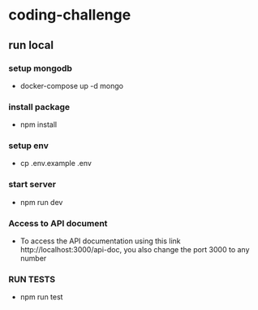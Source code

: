 # coding-challenge

## run local

### setup mongodb
  -  docker-compose up -d mongo

### install package
  - npm install

### setup env
  - cp .env.example .env

### start server
  - npm run dev

### Access to API document
  - To access the API documentation using this link http://localhost:3000/api-doc, you also change the port 3000 to any number

### RUN TESTS
  - npm run test